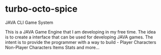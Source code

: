 turbo-octo-spice
================

JAVA CLI Game System

This is a JAVA Game Engine that I am developing in my free time.
The idea is to create a interface that can be used for developing JAVA games.
The intent is to provide the programmer with a way to build -
	Player Characters
	Non-Player Characters
	Items
	Stats
	and more...

